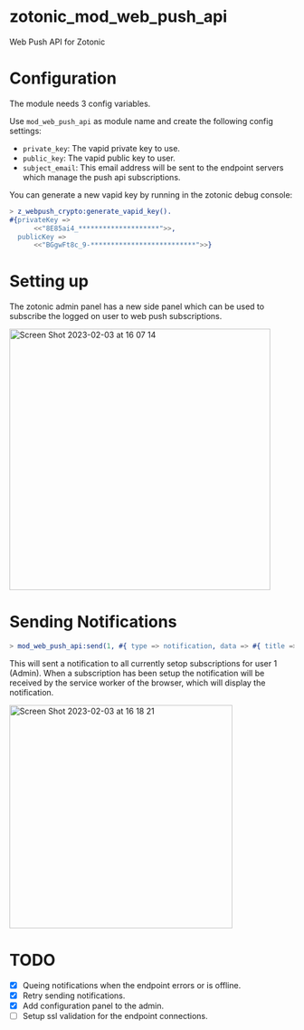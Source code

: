 # zotonic_mod_web_push_api

Web Push API for Zotonic

# Configuration

The module needs 3 config variables.

Use `mod_web_push_api` as module name and create the following config settings:

  - `private_key`: The vapid private key to use.
  - `public_key`: The vapid public key to user.
  - `subject_email`: This email address will be sent to the endpoint servers which manage the push api subscriptions.

You can generate a new vapid key by running in the zotonic debug console:

``` erlang
> z_webpush_crypto:generate_vapid_key().
#{privateKey =>
      <<"8E85ai4_********************">>,
  publicKey =>
      <<"BGgwFt8c_9-**************************">>}
```

# Setting up

The zotonic admin panel has a new side panel which can be used to subscribe the logged on user to web push subscriptions. 

<img width="461" alt="Screen Shot 2023-02-03 at 16 07 14" src="https://user-images.githubusercontent.com/1024972/216637292-c7c1aea9-1626-4cbb-b43f-e460db0d50b7.png">

# Sending Notifications

```erlang
> mod_web_push_api:send(1, #{ type => notification, data => #{ title => <<"Hello">>, options => #{ body => <<"World">>, data => #{ url => <<"/page/123">>} }}}, #{ ttl => 3600 }, z:c(your_site)).
```

This will sent a notification to all currently setop subscriptions for user 1 (Admin). When a subscription has been setup the notification will be received by the service worker of the browser, which will display the notification.

<img width="394" alt="Screen Shot 2023-02-03 at 16 18 21" src="https://user-images.githubusercontent.com/1024972/216640147-760b74de-3df6-4d8e-82c6-30848e8317bd.png">


# TODO

- [x] Queing notifications when the endpoint errors or is offline.
- [x] Retry sending notifications.
- [x] Add configuration panel to the admin.
- [ ] Setup ssl validation for the endpoint connections.
